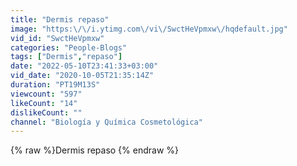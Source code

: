 ```yaml
---
title: "Dermis repaso"
image: "https:\/\/i.ytimg.com\/vi\/SwctHeVpmxw\/hqdefault.jpg"
vid_id: "SwctHeVpmxw"
categories: "People-Blogs"
tags: ["Dermis","repaso"]
date: "2022-05-10T23:41:33+03:00"
vid_date: "2020-10-05T21:35:14Z"
duration: "PT19M13S"
viewcount: "597"
likeCount: "14"
dislikeCount: ""
channel: "Biología y Química Cosmetológica"
---
```

{% raw %}Dermis repaso {% endraw %}
